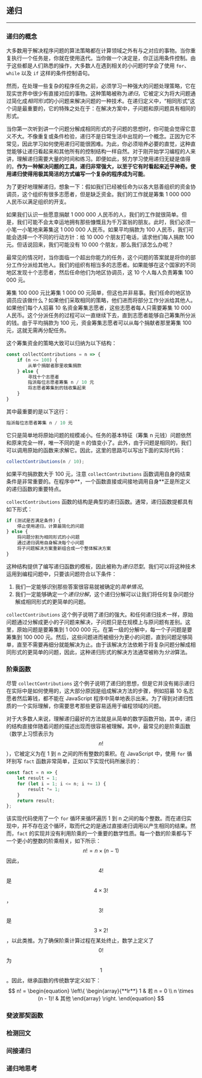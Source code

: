 ## 递归

---

### 递归的概念

大多数用于解决程序问题的算法策略都在计算领域之外有与之对应的事物。当你重复执行一个任务是，你就在使用迭代。当你做一个决定是，你正运用条件控制。由于这些都是人们熟悉的操作，大多数人在遇到相关的小问题时学会了使用 `for`、`while` 以及 `if` 这样的条件控制语句。

然而，在处理一些复杂的程序任务之前，必须学习一种强大的问题处理策略，它在现实世界中很少有直接对应的事物。这种策略被称为*递归*，它被定义为将大问题通过简化成*相同形式*的小问题来解决问题的一种技术。在递归定义中，“相同形式”这个词是最重要的，它的特殊之处在于：在解决方案中，子问题和原问题具有相同的形式。

当你第一次听到讲一个问题分解成相同形式的子问题的思想时，你可能会觉得它意义不大。不像重复或条件检验，递归不是日常生活中出现的一个概念。正因为它不常见，因此学习如何使用递归可能很困难。为此，你必须培养必要的直觉，这种直觉能够让递归看起来和其他所有的控制结构一样自然。对于刚开始学习编程的人来讲，理解递归需要大量的时间和练习。即便如此，努力学习使用递归无疑是值得的。**作为一种解决问题的工具，递归非常强大，以至于它有时看起来近乎神奇。使用递归使得用极其简洁的方式编写一个复杂的程序成为可能**。

为了更好地理解递归，想象一下：假如我们已经被任命为以各大慈善组织的资金协调员，这个组织有很多志愿者，但是缺乏资金。我们的工作就是筹集 1 000 000 人民币以满足组织的开支。

如果我们认识一些愿意捐献 1 000 000 人民币的人，我们的工作就很简单。但是，我们可能不会太幸运地拥有那些慷慨且为千万富翁的朋友。此时，我们必须一小笔一小笔地来筹集这 1 000 000 人民币。如果平均捐款为 100 人民币，我们可能会选择一个不同的行动方针：给 10 000 个朋友打电话，请求他们每人捐款 100 元。但话说回来，我们可能没有 10 000 个朋友，那么我们该怎么办呢？

最常见的情况时，当你面临一个超出你能力的任务，这个问题的答案就是将你的部分工作分派给其他人。我们的组织有相当多的志愿者。如果能够在这个国家的不同地区发现十个志愿者，然后任命他们为地区协调员，这 10 个人每人负责筹集 100 000 元。

筹集 100 000 元比筹集 1 000 00 元简单，但这也并非易事。我们任命的地区协调员应该做什么？如果他们采取相同的策略，他们进而将部分工作分派给其他人。如果他们每个人招募 10 名资金筹集志愿者，这些志愿者每人只需要筹集 10 000 人民币。这个分派任务的过程可以一直继续下去，直到志愿者能够自己筹集所分派的钱。由于平均捐款为 100 元，资金筹集志愿者可以从每个捐献者那里筹集 100 元，这就无需再分配任务。

这个筹集资金的策略大致可以归纳为以下结构：

```javascript
const collectContributions = n => {
    if (n <= 100) {
        从单个捐献者那里收集捐款
    } else {
        寻找十个志愿者
        指派每位志愿者筹集 n / 10 元
        将志愿者筹集到的钱收集起来
    }
}
```

其中最重要的是以下这行：

```javascript
指派每位志愿者筹集 n / 10 元
```

它只是简单地将原始问题的规模减小。任务的基本特征（筹集 n 元钱）问题依然和原来完全一样，唯一不同的是 n 的值变小了。此外，由于问题是相同的，我们可以调用原始的函数来求解它。因此，这里的思路可以写出下面的实际代码：

```javascript
collectContributions(n / 10);
```

如果平均捐款数大于 100 元，注意 `collectContributions` 函数调用自身的结束条件是非常重要的。在程序中**，一个函数直接或间接地调用自身**正是所定义的递归函数的重要特点。

`collectContributions` 函数的结构是典型的递归函数。通常，递归函数提都具有如下形式：

```javascript
if (测试是否满足条件) {
    停止使用递归，计算最简化的问题
} else {
    将问题分割为相同形式的小问题
    通过递归调用自身解决每个小问题
    将子问题解决方案重新组合成一个整体解决方案
}
```

这种结构提供了编写递归函数的模板，因此被称为*递归范型*。我们可以将这种技术运用到编程问题中，只要该问题符合以下条件：

1. 我们一定能够识别那些答案很容易就被确定的*简单情况*。
2. 我们一定能够确定一个*递归分解*，这个递归分解可以让我们将任何复杂问题分解成相同形式的更简单的问题。

`collectContributions` 这个例子说明了递归的强大。和任何递归技术一样，原始问题通过分解成更小的子问题来解决，子问题只是在规模上与原问题有差别。这里，原始问题是要筹集到 1 000 000 元。在第一级的分解中，每一个子问题是要筹集到 100 000 元。然后，这些问题进而被细分为更小的问题，直到问题足够简单，直至不需要再细分就能解决为止。由于该解决方法依赖于将复杂问题分解成相同形式的更简单的问题，因此，这种递归形式的解决方法通常被称为*分治*算法。





### 阶乘函数

尽管 `collectContributions` 这个例子说明了递归的思想，但是它并没有揭示递归在实际中是如何使用的，这大部分原因是组成解决方法的步骤，例如招募 10 名志愿者然后筹钱，都不能在 JavaScript 程序中简单地表示出来。为了得到对递归性质的一个实际理解，你需要思考那些更容易适用于编程领域的问题。

对于大多数人来说，理解递归最好的方法就是从简单的数学函数开始，其中，递归的结构直接伴随着问题的描述出现而很容易被理解。其中，最常见的是阶乘函数（数学上习惯表示为 $$n!$$ ），它被定义为在 1 到 n 之间的所有整数的乘积。在 JavaScript 中，使用 `for` 循环别写 `fact` 函数非常简单，正如以下实现代码所展示的：

```javascript
const fact = n => {
    let result = 1;
    for (let i = 1; i <= n; i += 1) {
        result *= 1;
    }
    return result;
};
```

该实现代码使用了一个 `for` 循环来循环遍历 1 到 n 之间的每个整数。而在递归实现中，并不存在这个循环，取而代之的是通过直接递归调用以产生相同的结果。然而，`fact` 的实现并没有利用阶乘的一个重要的数学性质。每一个数的阶乘都与下一个更小的整数的阶乘相关，如下所示：
$$
n! = n \times(n - 1)
$$
因此，$$4!​$$ 是 $$4 \times 3!​$$，$$3!​$$ 是 $$3 \times 2!​$$，以此类推。为了确保阶乘计算过程在某处终止，数学上定义了 $$0!​$$ 为 $$1​$$。因此，继承函数的传统数学定义如下：
$$
n! = 
\begin{equation}  
\left\{  
             \begin{array}{**lr**}  
             1 & 若 n = 0 \\
             n \times (n - 1)! & 其他
             \end{array}  
\right.  
\end{equation}  
$$






### 斐波那契函数







### 检测回文







### 间接递归







### 递归地思考









